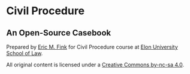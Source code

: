# Civil Procedure

## An Open-Source Casebook 

Prepared by [Eric M. Fink](https://www.emfink.net/ElonLaw/) for Civil Procedure course at [Elon University School of Law](https://www.elon.edu/u/law/).

All original content is licensed under a [Creative Commons by-nc-sa 4.0](https://creativecommons.org/licenses/by-nc-sa/4.0/). 




